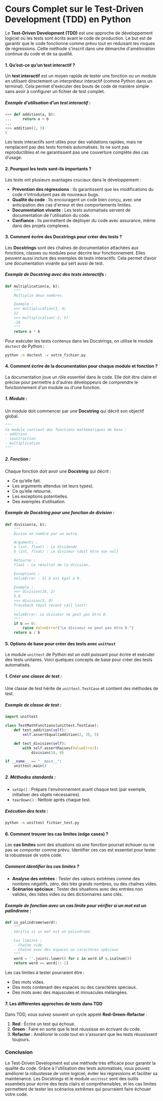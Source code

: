 # Cours Complet sur le Test-Driven Development (TDD) en Python

Le **Test-Driven Development (TDD)** est une approche de développement logiciel où les tests sont écrits avant le code de production. Le but est de garantir que le code fonctionne comme prévu tout en réduisant les risques de régressions. Cette méthode s'inscrit dans une démarche d'amélioration continue du code et de sa qualité.

#### 1. **Qu’est-ce qu’un test interactif ?**

Un **test interactif** est un moyen rapide de tester une fonction ou un module en utilisant directement un interpréteur interactif (comme Python dans un terminal). Cela permet d'exécuter des bouts de code de manière simple sans avoir à configurer un fichier de test complet.

##### Exemple d’utilisation d’un test interactif :

```python
>>> def addition(a, b):
...     return a + b
...
>>> addition(2, 3)
5
```

Les tests interactifs sont utiles pour des validations rapides, mais ne remplacent pas des tests formels automatisés. Ils ne sont pas reproductibles et ne garantissent pas une couverture complète des cas d’usage.

#### 2. **Pourquoi les tests sont-ils importants ?**

Les tests ont plusieurs avantages cruciaux dans le développement :

- **Prévention des régressions** : Ils garantissent que les modifications du code n'introduisent pas de nouveaux bugs.
- **Qualité du code** : Ils encouragent un code bien conçu, avec une anticipation des cas d'erreur et des comportements limites.
- **Documentation vivante** : Les tests automatisés servent de documentation de l'utilisation du code.
- **Confiance** : Ils permettent de déployer du code avec assurance, même dans des projets complexes.

#### 3. **Comment écrire des Docstrings pour créer des tests ?**

Les **Docstrings** sont des chaînes de documentation attachées aux fonctions, classes ou modules pour décrire leur fonctionnement. Elles peuvent aussi inclure des exemples de tests interactifs. Cela permet d’avoir une documentation vivante qui sert aussi de test.

##### Exemple de Docstring avec des tests interactifs :

```python
def multiplication(a, b):
    """
    Multiplie deux nombres.

    Exemple :
    >>> multiplication(3, 4)
    12
    >>> multiplication(-2, 5)
    -10
    """
    return a * b
```

Pour exécuter les tests contenus dans les Docstrings, on utilise le module `doctest` de Python :

```bash
python -m doctest -v votre_fichier.py
```

#### 4. **Comment écrire de la documentation pour chaque module et fonction ?**

La documentation joue un rôle essentiel dans le code. Elle doit être claire et précise pour permettre à d'autres développeurs de comprendre le fonctionnement d'un module ou d'une fonction.

##### 1. **Module :**
Un module doit commencer par une **Docstring** qui décrit son objectif global.

```python
"""
Ce module contient des fonctions mathématiques de base :
- addition
- soustraction
- multiplication
"""
```

##### 2. **Fonction :**
Chaque fonction doit avoir une **Docstring** qui décrit :
- Ce qu’elle fait.
- Les arguments attendus (et leurs types).
- Ce qu’elle retourne.
- Les exceptions potentielles.
- Des exemples d’utilisation.

##### Exemple de Docstring pour une fonction de division :

```python
def division(a, b):
    """
    Divise un nombre par un autre.

    Arguments :
    a (int, float) : Le dividende
    b (int, float) : Le diviseur (doit être non nul)

    Retourne :
    float : Le résultat de la division.

    Exceptions :
    ValueError : Si b est égal à 0.

    Exemple :
    >>> division(10, 2)
    5.0
    >>> division(5, 0)
    Traceback (most recent call last):
    ...
    ValueError: Le diviseur ne peut pas être 0.
    """
    if b == 0:
        raise ValueError("Le diviseur ne peut pas être 0.")
    return a / b
```

#### 5. **Options de base pour créer des tests avec `unittest`**

Le module `unittest` de Python est un outil puissant pour écrire et exécuter des tests unitaires. Voici quelques concepts de base pour créer des tests automatisés.

##### 1. **Créer une classe de test** :
Une classe de test hérite de `unittest.TestCase` et contient des méthodes de test.

##### Exemple de classe de test :

```python
import unittest

class TestMathFunctions(unittest.TestCase):
    def test_addition(self):
        self.assertEqual(addition(2, 3), 5)

    def test_division(self):
        with self.assertRaises(ValueError):
            division(10, 0)

if __name__ == "__main__":
    unittest.main()
```

##### 2. **Méthodes standards** :
- `setUp()` : Prépare l'environnement avant chaque test (par exemple, initialiser des objets nécessaires).
- `tearDown()` : Nettoie après chaque test.

##### Exécution des tests :
```bash
python -m unittest fichier_test.py
```

#### 6. **Comment trouver les cas limites (edge cases) ?**

Les **cas limites** sont des situations où une fonction pourrait échouer ou ne pas se comporter comme prévu. Identifier ces cas est essentiel pour tester la robustesse de votre code.

##### Comment identifier les cas limites ?
- **Analyse des entrées** : Tester des valeurs extrêmes comme des nombres négatifs, zéro, des très grands nombres, ou des chaînes vides.
- **Scénarios spéciaux** : Tester des situations avec des entrées non valides, des listes vides ou des dictionnaires sans clés.

##### Exemple de fonction avec un cas limite pour vérifier si un mot est un palindrome :

```python
def is_palindrome(word):
    """
    Vérifie si un mot est un palindrome.

    Cas limites :
    - Chaîne vide
    - Chaîne avec des espaces ou caractères spéciaux
    """
    word = ''.join(c.lower() for c in word if c.isalnum())
    return word == word[::-1]
```

Les cas limites à tester pourraient être :
- Des mots vides.
- Des mots contenant des espaces ou des caractères spéciaux.
- Des mots avec des majuscules et minuscules mélangées.

#### 7. **Les différentes approches de tests dans TDD**

Dans TDD, vous suivez souvent un cycle appelé **Red-Green-Refactor** :
1. **Red** : Écrire un test qui échoue.
2. **Green** : Faire en sorte que le test réussisse en écrivant du code.
3. **Refactor** : Améliorer le code tout en s'assurant que les tests réussissent toujours.

### Conclusion

Le Test-Driven Development est une méthode très efficace pour garantir la qualité du code. Grâce à l'utilisation des tests automatisés, vous pouvez améliorer la robustesse de votre logiciel, éviter les régressions et faciliter sa maintenance. Les Docstrings et le module `unittest` sont des outils essentiels pour écrire des tests clairs et compréhensibles, et les cas limites permettent de tester les scénarios extrêmes qui pourraient faire échouer votre code.